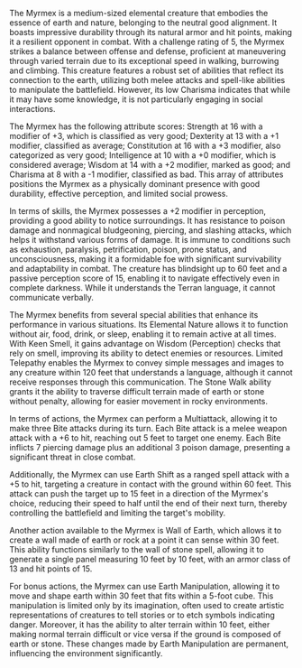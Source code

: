The Myrmex is a medium-sized elemental creature that embodies the essence of earth and nature, belonging to the neutral good alignment. It boasts impressive durability through its natural armor and hit points, making it a resilient opponent in combat. With a challenge rating of 5, the Myrmex strikes a balance between offense and defense, proficient at maneuvering through varied terrain due to its exceptional speed in walking, burrowing and climbing. This creature features a robust set of abilities that reflect its connection to the earth, utilizing both melee attacks and spell-like abilities to manipulate the battlefield. However, its low Charisma indicates that while it may have some knowledge, it is not particularly engaging in social interactions.

The Myrmex has the following attribute scores: Strength at 16 with a modifier of +3, which is classified as very good; Dexterity at 13 with a +1 modifier, classified as average; Constitution at 16 with a +3 modifier, also categorized as very good; Intelligence at 10 with a +0 modifier, which is considered average; Wisdom at 14 with a +2 modifier, marked as good; and Charisma at 8 with a -1 modifier, classified as bad. This array of attributes positions the Myrmex as a physically dominant presence with good durability, effective perception, and limited social prowess.

In terms of skills, the Myrmex possesses a +2 modifier in perception, providing a good ability to notice surroundings. It has resistance to poison damage and nonmagical bludgeoning, piercing, and slashing attacks, which helps it withstand various forms of damage. It is immune to conditions such as exhaustion, paralysis, petrification, poison, prone status, and unconsciousness, making it a formidable foe with significant survivability and adaptability in combat. The creature has blindsight up to 60 feet and a passive perception score of 15, enabling it to navigate effectively even in complete darkness. While it understands the Terran language, it cannot communicate verbally.

The Myrmex benefits from several special abilities that enhance its performance in various situations. Its Elemental Nature allows it to function without air, food, drink, or sleep, enabling it to remain active at all times. With Keen Smell, it gains advantage on Wisdom (Perception) checks that rely on smell, improving its ability to detect enemies or resources. Limited Telepathy enables the Myrmex to convey simple messages and images to any creature within 120 feet that understands a language, although it cannot receive responses through this communication. The Stone Walk ability grants it the ability to traverse difficult terrain made of earth or stone without penalty, allowing for easier movement in rocky environments.

In terms of actions, the Myrmex can perform a Multiattack, allowing it to make three Bite attacks during its turn. Each Bite attack is a melee weapon attack with a +6 to hit, reaching out 5 feet to target one enemy. Each Bite inflicts 7 piercing damage plus an additional 3 poison damage, presenting a significant threat in close combat. 

Additionally, the Myrmex can use Earth Shift as a ranged spell attack with a +5 to hit, targeting a creature in contact with the ground within 60 feet. This attack can push the target up to 15 feet in a direction of the Myrmex's choice, reducing their speed to half until the end of their next turn, thereby controlling the battlefield and limiting the target's mobility. 

Another action available to the Myrmex is Wall of Earth, which allows it to create a wall made of earth or rock at a point it can sense within 30 feet. This ability functions similarly to the wall of stone spell, allowing it to generate a single panel measuring 10 feet by 10 feet, with an armor class of 13 and hit points of 15.

For bonus actions, the Myrmex can use Earth Manipulation, allowing it to move and shape earth within 30 feet that fits within a 5-foot cube. This manipulation is limited only by its imagination, often used to create artistic representations of creatures to tell stories or to etch symbols indicating danger. Moreover, it has the ability to alter terrain within 10 feet, either making normal terrain difficult or vice versa if the ground is composed of earth or stone. These changes made by Earth Manipulation are permanent, influencing the environment significantly.